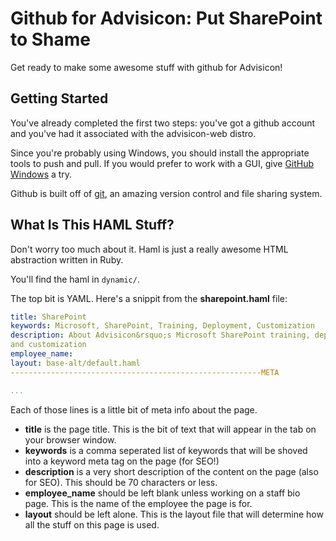 Github for Advisicon: Put SharePoint to Shame
=============================================

Get ready to make some awesome stuff with github for Advisicon!

Getting Started
---------------

You've already completed the first two steps: you've got a github account and 
you've had it associated with the advisicon-web distro.

Since you're probably using Windows, you should install the appropriate tools 
to push and pull. If you would prefer to work with a GUI, give [GitHub Windows](http://windows.github.com/ "download github for windows") a try.

Github is built off of [git](http://git-scm.com/ "download git"), an amazing 
version control and file sharing system.

What Is This HAML Stuff?
------------------------

Don't worry too much about it. Haml is just a really awesome HTML abstraction 
written in Ruby.

You'll find the haml in `dynamic/`.

The top bit is YAML. Here's a snippit from the **sharepoint.haml** file:

```yaml
title: SharePoint
keywords: Microsoft, SharePoint, Training, Deployment, Customization
description: About Advisicon&rsquo;s Microsoft SharePoint training, deployment, 
and customization
employee_name:
layout: base-alt/default.haml
--------------------------------------------------------META

...
```

Each of those lines is a little bit of meta info about the page.
- **title** is the page title. This is the bit of text that will appear in the 
  tab on your browser window.
- **keywords** is a comma seperated list of keywords that will be shoved into
  a keyword meta tag on the page (for SEO!)
- **description** is a very short description of the content on the page (also 
  for SEO). This should be 70 characters or less.
- **employee_name** should be left blank unless working on a staff bio page. 
  This is the name of the employee the page is for.
- **layout** should be left alone. This is the layout file that will determine 
  how all the stuff on this page is used.